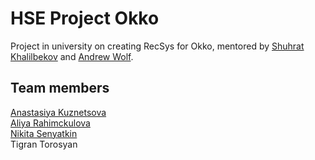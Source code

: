 # HSE Project Okko
Project in university on creating RecSys for Okko, mentored by <a href="https://github.com/kshurik" target="_blank">Shuhrat Khalilbekov</a> and <a href="https://github.com/5x12" target="_blank">Andrew Wolf</a>.
## Team members
<a href="https://github.com/missukrof" target="_blank">Anastasiya Kuznetsova</a>
<br><a href="https://github.com/aliarahimckulova" target="_blank">Aliya Rahimckulova</a>
<br><a href="https://github.com/PBspacey" target="_blank">Nikita Senyatkin</a>
<br>Tigran Torosyan
